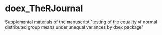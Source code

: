 # doex_TheRJournal
Supplemental materials of the manuscript "testing of the equality of normal distributed group means under unequal variances by doex package"
